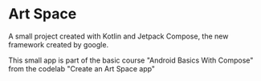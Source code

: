 # Art Space

A small project created with Kotlin and Jetpack Compose, the new framework created by google.

This small app is part of the basic course "Android Basics With Compose" from the codelab "Create an Art Space app"
